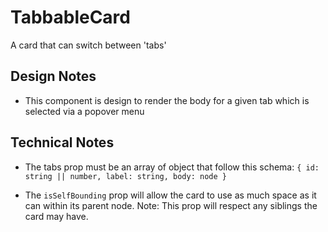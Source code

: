 # TabbableCard

A card that can switch between 'tabs'

## Design Notes

- This component is design to render the body for a given tab which is selected via a popover menu

## Technical Notes

- The tabs prop must be an array of object that follow this schema:
  `{ id: string || number, label: string, body: node }`

- The `isSelfBounding` prop will allow the card to use as much space as it can within its parent node. Note: This prop will respect any siblings the card may have.
